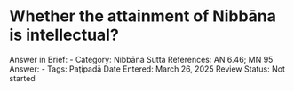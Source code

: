 # Whether the attainment of Nibbāna is intellectual?

Answer in Brief: -
 Category: Nibbāna
Sutta References: AN 6.46; MN 95
Answer: -
Tags: Paṭipadā
Date Entered: March 26, 2025
Review Status: Not started